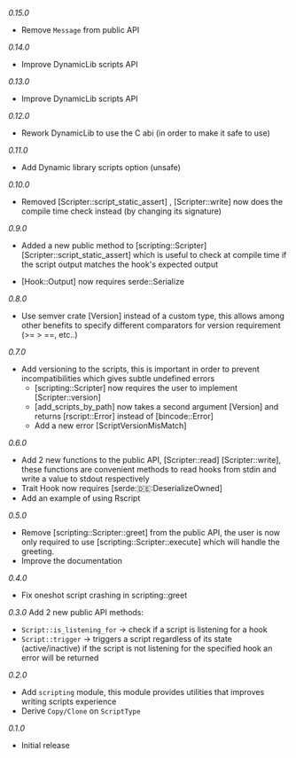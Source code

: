 *0.15.0*
- Remove `Message` from public API

*0.14.0*
- Improve DynamicLib scripts API

*0.13.0*
- Improve DynamicLib scripts API

*0.12.0*
- Rework DynamicLib to use the C abi (in order to make it safe to use)

*0.11.0*
- Add Dynamic library scripts option (unsafe)

*0.10.0*
- Removed [Scripter::script_static_assert] , [Scripter::write] now does the compile time check instead (by changing its signature)

*0.9.0*
- Added a new public method to [scripting::Scripter] [Scripter::script_static_assert] which is useful to check at compile time if the script output matches the hook's expected output

- [Hook::Output] now requires serde::Serialize

*0.8.0*
- Use semver crate [Version] instead of a custom type, this allows among other benefits to specify different comparators for version requirement (>= > ==, etc..)

*0.7.0*
- Add versioning to the scripts, this is important in order to prevent incompatibilities which gives subtle undefined errors
    - [scripting::Scripter] now requires the user to implement [Scripter::version]
    - [add_scripts_by_path] now takes a second argument [Version] and returns [rscript::Error] instead of [bincode::Error]
    - Add a new error [ScriptVersionMisMatch]

*0.6.0*
- Add 2 new functions to the public API, [Scripter::read] [Scripter::write], these functions are convenient methods to read hooks from stdin and write a value to stdout respectively
- Trait Hook now requires [serde::de::DeserializeOwned]
- Add an example of using Rscript

*0.5.0*
- Remove [scripting::Scripter::greet] from the public API, the user is now only required to use [scripting::Scripter::execute] which will handle the greeting.
- Improve the documentation

*0.4.0*
- Fix oneshot script crashing in scripting::greet

*0.3.0*
Add 2 new public API methods: 
- `Script::is_listening_for` -> check if a script is listening for a hook 
- `Script::trigger` -> triggers a script regardless of its state (active/inactive) if the script is not listening for the specified hook an error will be returned

*0.2.0*
- Add `scripting` module, this module provides utilities that improves writing scripts experience
- Derive `Copy/Clone` on `ScriptType`

*0.1.0*
- Initial release
